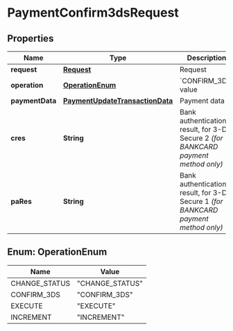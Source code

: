 
# PaymentConfirm3dsRequest

## Properties
Name | Type | Description | Notes
------------ | ------------- | ------------- | -------------
**request** | [**Request**](Request.md) | Request | 
**operation** | [**OperationEnum**](#OperationEnum) | &#x60;CONFIRM_3DS&#x60; value | 
**paymentData** | [**PaymentUpdateTransactionData**](PaymentUpdateTransactionData.md) | Payment data |  [optional]
**cres** | **String** | Bank authentication result, for 3-D Secure 2 *(for BANKCARD payment method only)* |  [optional]
**paRes** | **String** | Bank authentication result, for 3-D Secure 1 *(for BANKCARD payment method only)* |  [optional]


<a name="OperationEnum"></a>
## Enum: OperationEnum
Name | Value
---- | -----
CHANGE_STATUS | &quot;CHANGE_STATUS&quot;
CONFIRM_3DS | &quot;CONFIRM_3DS&quot;
EXECUTE | &quot;EXECUTE&quot;
INCREMENT | &quot;INCREMENT&quot;



